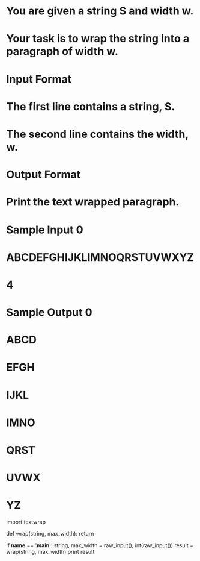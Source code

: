 # You are given a string S and width w.
# Your task is to wrap the string into a paragraph of width w.

# Input Format
# The first line contains a string, S.
# The second line contains the width, w.


# Output Format
# Print the text wrapped paragraph.

# Sample Input 0
# ABCDEFGHIJKLIMNOQRSTUVWXYZ
# 4

# Sample Output 0
# ABCD
# EFGH
# IJKL
# IMNO
# QRST
# UVWX
# YZ

import textwrap


def wrap(string, max_width):
    return


if __name__ == '__main__':
    string, max_width = raw_input(), int(raw_input())
    result = wrap(string, max_width)
    print result
